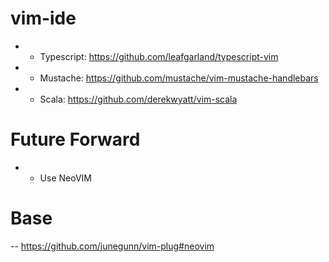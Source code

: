 # vim-ide

- - Typescript: https://github.com/leafgarland/typescript-vim
- - Mustache: https://github.com/mustache/vim-mustache-handlebars
- - Scala: https://github.com/derekwyatt/vim-scala

# Future Forward

- - Use NeoVIM

# Base
-- https://github.com/junegunn/vim-plug#neovim
